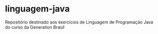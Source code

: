 # linguagem-java
Repositório destinado aos exercícios de Linguagem de Programação Java do curso da Generation Brasil
